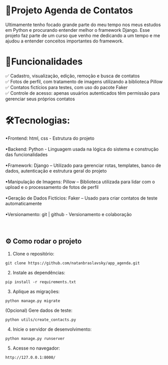 # 🔎Projeto Agenda de Contatos
Ultimamente tenho focado grande parte do meu tempo nos meus estudos em Python e procurando entender melhor o framework Django. Esse projeto faz parte de um curso que venho me dedicando a um tempo e me ajudou a entender conceitos importantes do framework.
<br>
# 🧠Funcionalidades

✅ Cadastro, visualização, edição, remoção e busca de contatos<br>
✅ Fotos de perfil, com tratamento de imagens utilizando a biblioteca Pillow<br>
✅ Contatos fictícios para testes, com uso do pacote Faker<br>
✅ Controle de acesso: apenas usuários autenticados têm permissão para gerenciar seus próprios contatos
<br>
# 🛠️Tecnologias:

•Frontend: html, css - Estrutura do projeto<br><br>
•Backend: Python - Linguagem usada na lógica do sistema e construção das funcionalidades<br><br>
•Framework: Django – Utilizado para gerenciar rotas, templates, banco de dados, autenticação e estrutura geral do projeto<br><br>
•Manipulação de Imagens: Pillow – Biblioteca utilizada para lidar com o upload e o processamento de fotos de perfil<br><br>
•Geração de Dados Fictícios: Faker – Usado para criar contatos de teste automaticamente<br><br>
•Versionamento: git | github - Versionamento e colaboração<br><br>
<br>
<h2>
    ⚙ Como rodar o projeto
</h2>

1. Clone o repositório:

```git clone https://github.com/natanbraslavsky/app_agenda.git```


2. Instale as dependências:

```pip install -r requirements.txt```



3. Aplique as migrações:

```python manage.py migrate```


(Opcional) Gere dados de teste:


```python utils/create_contacts.py```


4. Inicie o servidor de desenvolvimento:

```python manage.py runserver```


5. Acesse no navegador:


```http://127.0.0.1:8000/```
